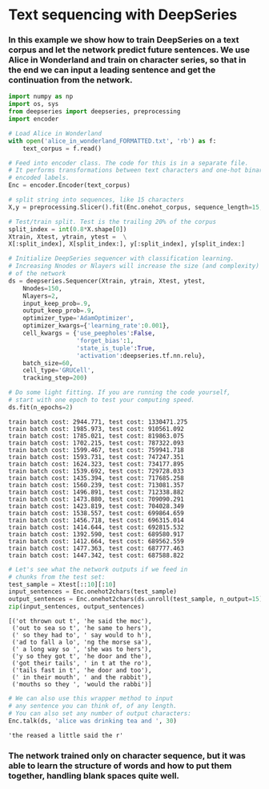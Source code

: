 
# Text sequencing with DeepSeries

### In this example we show how to train DeepSeries on a text corpus and let the network predict future sentences. We use Alice in Wonderland and train on character series, so that in the end we can input a leading sentence and get the continuation from the network.



```python
import numpy as np
import os, sys
from deepseries import deepseries, preprocessing
import encoder
```


```python
# Load Alice in Wonderland
with open('alice_in_wonderland_FORMATTED.txt', 'rb') as f:
    text_corpus = f.read()
```


```python
# Feed into encoder class. The code for this is in a separate file.
# It performs transformations between text characters and one-hot binary
# encoded labels.
Enc = encoder.Encoder(text_corpus)
```


```python
# split string into sequences, like 15 characters
X,y = preprocessing.Slicer().fit(Enc.onehot_corpus, sequence_length=15,kind='seq2seq')
```


```python
# Test/train split. Test is the trailing 20% of the corpus
split_index = int(0.8*X.shape[0])
Xtrain, Xtest, ytrain, ytest =  \
X[:split_index], X[split_index:], y[:split_index], y[split_index:]
```


```python
# Initialize DeepSeries sequencer with classification learning.
# Increasing Nnodes or Nlayers will increase the size (and complexity)
# of the network
ds = deepseries.Sequencer(Xtrain, ytrain, Xtest, ytest,
    Nnodes=150,
    Nlayers=2,
    input_keep_prob=.9,
    output_keep_prob=.9,
    optimizer_type='AdamOptimizer',
    optimizer_kwargs={'learning_rate':0.001},
    cell_kwargs = {'use_peepholes':False,
                   'forget_bias':1,
                   'state_is_tuple':True,
                   'activation':deepseries.tf.nn.relu},
    batch_size=60,
    cell_type='GRUCell',
    tracking_step=200)
```


```python
# Do some light fitting. If you are running the code yourself,
# start with one epoch to test your computing speed.
ds.fit(n_epochs=2)
```

    train batch cost: 2944.771, test cost: 1330471.275
    train batch cost: 1985.973, test cost: 910561.092
    train batch cost: 1785.021, test cost: 819863.075
    train batch cost: 1702.215, test cost: 787322.093
    train batch cost: 1599.467, test cost: 759941.718
    train batch cost: 1593.731, test cost: 747247.351
    train batch cost: 1624.323, test cost: 734177.895
    train batch cost: 1539.692, test cost: 729728.033
    train batch cost: 1435.394, test cost: 717685.258
    train batch cost: 1560.239, test cost: 713081.357
    train batch cost: 1496.891, test cost: 712338.882
    train batch cost: 1473.880, test cost: 709090.291
    train batch cost: 1423.819, test cost: 704028.349
    train batch cost: 1538.557, test cost: 699864.659
    train batch cost: 1456.718, test cost: 696315.014
    train batch cost: 1414.644, test cost: 692815.532
    train batch cost: 1392.590, test cost: 689580.917
    train batch cost: 1412.664, test cost: 689562.559
    train batch cost: 1477.363, test cost: 687777.463
    train batch cost: 1447.342, test cost: 687588.822



```python
# Let's see what the network outputs if we feed in
# chunks from the test set:
test_sample = Xtest[::10][:10]
input_sentences = Enc.onehot2chars(test_sample)
output_sentences = Enc.onehot2chars(ds.unroll(test_sample, n_output=15))
zip(input_sentences, output_sentences)
```




    [('ot thrown out t', 'he said the moc'),
     ('out to sea so t', 'he same to hers'),
     (' so they had to', ' say would to h'),
     ('ad to fall a lo', 'ng the morse sa'),
     (' a long way so ', 'she was to hers'),
     ('y so they got t', 'he door and the'),
     ('got their tails', ' in t at the ro'),
     ('tails fast in t', 'he door and too'),
     (' in their mouth', ' and the rabbit'),
     ('mouths so they ', 'would the rabbi')]




```python
# We can also use this wrapper method to input
# any sentence you can think of, of any length.
# You can also set any number of output characters:
Enc.talk(ds, 'alice was drinking tea and ', 30)
```




    'the reased a little said the r'



### The network trained only on character sequence, but it was able to learn the structure of words and how to put them together, handling blank spaces quite well.
